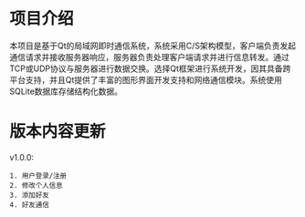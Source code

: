# 项目介绍

​		本项目是基于Qt的局域网即时通信系统，系统采用C/S架构模型，客户端负责发起通信请求并接收服务器响应，服务器负责处理客户端请求并进行信息转发。通过TCP或UDP协议与服务器进行数据交换。选择Qt框架进行系统开发，因其具备跨平台支持，并且Qt提供了丰富的图形界面开发支持和网络通信模块。系统使用SQLite数据库存储结构化数据。



# 版本内容更新

v1.0.0:

```
1. 用户登录/注册
2. 修改个人信息
3. 添加好友
4. 好友通信
```
